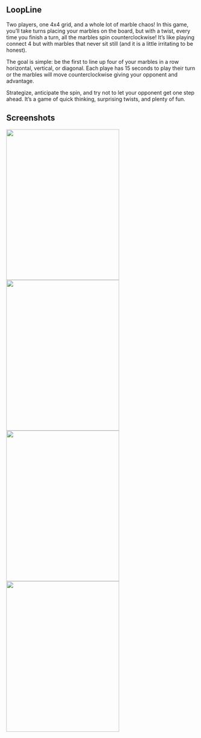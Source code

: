 ## LoopLine

Two players, one 4x4 grid, and a whole lot of marble chaos! In this game, you’ll take turns placing your marbles on the board, but with a twist, every time you finish a turn, all the marbles spin counterclockwise! It’s like playing connect 4 but with marbles that never sit still (and it is a little irritating to be honest).

The goal is simple: be the first to line up four of your marbles in a row horizontal, vertical, or diagonal. Each playe has 15 seconds to play their turn or the marbles will move counterclockwise giving your opponent and advantage.

Strategize, anticipate the spin, and try not to let your opponent get one step ahead. It’s a game of quick thinking, surprising twists, and plenty of fun.
## Screenshots

<img src="https://github.com/user-attachments/assets/259a4868-c709-4b58-8b2d-8c06c147e29a" width="300" height="400">
<img src="https://github.com/user-attachments/assets/83414fc0-a92a-41c2-82ee-167a002504f3" width="300" height="400">
<img src="https://github.com/user-attachments/assets/cb8b1f64-c3ed-43e4-acc9-2a6e249a4ff7" width="300" height="400">
<img src="https://github.com/user-attachments/assets/c080ae20-c5f5-4332-aaa0-e087b12621a0" width="300" height="400">

